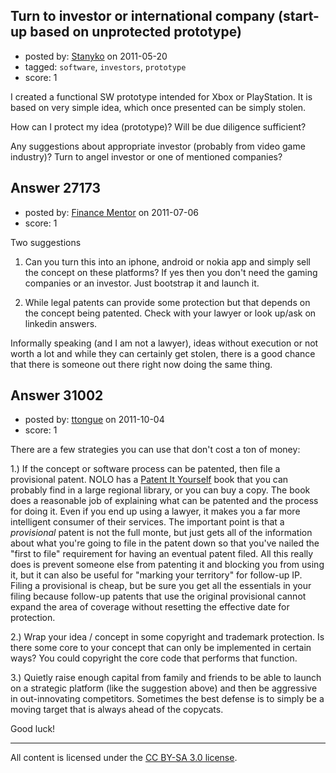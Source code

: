 ## Turn to investor or international company (start-up based on unprotected prototype)

- posted by: [Stanyko](https://stackexchange.com/users/-1/10607-stanyko) on 2011-05-20
- tagged: `software`, `investors`, `prototype`
- score: 1

I created a functional SW prototype intended for Xbox or PlayStation. It is based on very simple idea, which once presented can be simply stolen. 

How can I protect my idea (prototype)? Will be due diligence sufficient? 

Any suggestions about appropriate investor (probably from video game industry)? Turn to angel investor or one of mentioned companies?



## Answer 27173

- posted by: [Finance Mentor](https://stackexchange.com/users/-1/11741-finance-mentor) on 2011-07-06
- score: 1

Two suggestions

1. Can you turn this into an iphone, android or nokia app and simply sell the concept on these platforms? If yes then you don't need the gaming companies or an investor. Just bootstrap it and launch it.

2. While legal patents can provide some protection but that depends on the concept being patented. Check with your lawyer or look up/ask on linkedin answers. 

Informally speaking (and I am not a lawyer), ideas without execution or not worth a lot and while they can certainly get stolen, there is a good chance that there is someone out there right now doing the same thing. 


## Answer 31002

- posted by: [ttongue](https://stackexchange.com/users/-1/13655-ttongue) on 2011-10-04
- score: 1

<p>There are a few strategies you can use that don't cost a ton of money:</p>

<p>1.) If the concept or software process can be patented, then file a provisional patent. NOLO has a <a href="http://www.nolo.com/products/patent-it-yourself-PAT.html" rel="nofollow">Patent It Yourself</a> book that you can probably find in a large regional library, or you can buy a copy. The book does a reasonable job of explaining what can be patented and the process for doing it. Even if you end up using a lawyer, it makes you a far more intelligent consumer of their services. The important point is that a <em>provisional</em> patent is not the full monte, but just gets all of the information about what you're going to file in the patent down so that you've nailed the "first to file" requirement for having an eventual patent filed. All this really does is prevent someone else from patenting it and blocking you from using it, but it can also be useful for "marking your territory" for follow-up IP. Filing a provisional is cheap, but be sure you get all the essentials in your filing because follow-up patents that use the original provisional cannot expand the area of coverage without resetting the effective date for protection.</p>

<p>2.) Wrap your idea / concept in some copyright and trademark protection. Is there some core to your concept that can only be implemented in certain ways? You could copyright the core code that performs that function.</p>

<p>3.) Quietly raise enough capital from family and friends to be able to launch on a strategic platform (like the suggestion above) and then be aggressive in out-innovating competitors. Sometimes the best defense is to simply be a moving target that is always ahead of the copycats.</p>

<p>Good luck!</p>




---

All content is licensed under the [CC BY-SA 3.0 license](https://creativecommons.org/licenses/by-sa/3.0/).
